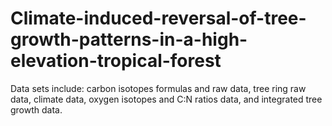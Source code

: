 # Climate-induced-reversal-of-tree-growth-patterns-in-a-high-elevation-tropical-forest
Data sets include: carbon isotopes formulas and raw data, tree ring raw data, climate data, oxygen isotopes and C:N ratios data, and integrated tree growth data.
